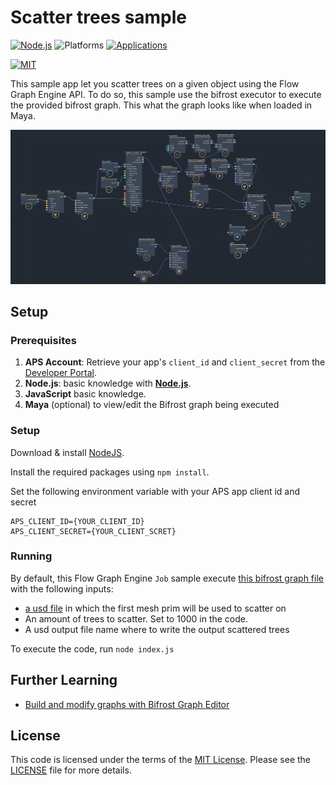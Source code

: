 # Scatter trees sample

[![Node.js](https://img.shields.io/badge/Node.js-20.11-blue.svg)](https://nodejs.org/)
![Platforms](https://img.shields.io/badge/Web-Windows%20%7C%20MacOS%20%7C%20Linux-lightgray.svg)
[![Applications](https://img.shields.io/badge/Flow%20Graph%20Engine-Beta-green.svg)](https://forge.autodesk.com/en/docs/data/v2/reference/http/)


[![MIT](https://img.shields.io/badge/License-MIT-blue.svg)](http://opensource.org/licenses/MIT)

This sample app let you scatter trees on a given object using the Flow Graph Engine API.
To do so, this sample use the bifrost executor to execute the provided bifrost graph.
This what the graph looks like when loaded in Maya.

![thumbnail](./thumbnail.png)

## Setup

### Prerequisites

1. **APS Account**: Retrieve your app's `client_id` and `client_secret` from the [Developer Portal](https://aps.autodesk.com/myapps). 
2. **Node.js**: basic knowledge with [**Node.js**](https://nodejs.org/en/).
3. **JavaScript** basic knowledge. 
4. **Maya** (optional) to view/edit the Bifrost graph being executed


### Setup

Download & install [NodeJS](https://nodejs.org).

Install the required packages using `npm install`.

Set the following environment variable with your APS app client id and secret

```
APS_CLIENT_ID={YOUR_CLIENT_ID}
APS_CLIENT_SECRET={YOUR_CLIENT_SCRET}
```

### Running

By default, this Flow Graph Engine `Job` sample execute [this bifrost graph file](./input-data/addTrees.json) with the following inputs:

- [a usd file](./input-data/plane.usd) in which the first mesh prim will be used to scatter on
- An amount of trees to scatter.  Set to 1000 in the code.
- A usd output file name where to write the output scattered trees

To execute the code, run `node index.js`

## Further Learning

- [Build and modify graphs with Bifrost Graph Editor](https://help.autodesk.com/view/BIFROST/ENU/?guid=Bifrost_Common_build_a_graph_html)

## License

This code is licensed under the terms of the [MIT License](http://opensource.org/licenses/MIT). Please see the [LICENSE](LICENSE) file for more details.

